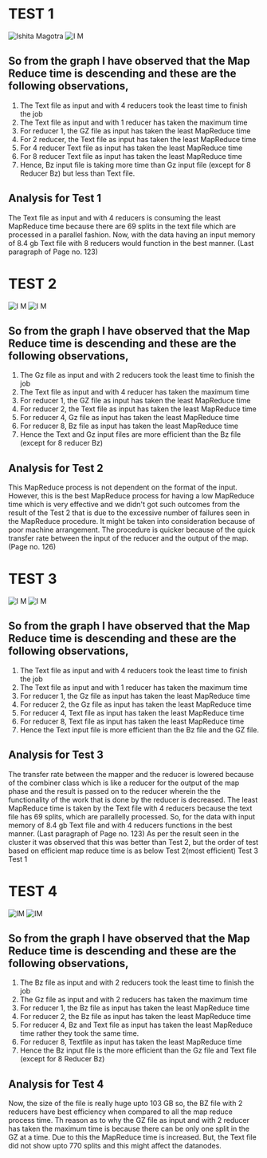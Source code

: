 # TEST 1
![Ishita Magotra](https://github.com/illinoistech-itm/imagotra/blob/master/ITMD-521/Week-14/test%201%20graph.JPG)
![I M](https://github.com/illinoistech-itm/imagotra/blob/master/ITMD-521/Week-14/test%201.JPG)

## So from the graph I have observed that the Map Reduce time is descending and these are the following observations,
1. The Text file as input and with 4 reducers took the least time to finish the job
2. The Text file as input and with 1 reducer has taken the maximum time
3. For reducer 1, the GZ file as input has taken the least MapReduce time
4. For 2 reducer, the Text file as input has taken the least MapReduce time
5. For 4 reducer Text file as input has taken the least MapReduce time
6. For 8 reducer Text file as input has taken the least MapReduce time
7. Hence, Bz input file is taking more time than Gz input file (except for 8 Reducer Bz) but less than Text file.
## Analysis  for Test 1
The Text file as input and with 4 reducers is consuming the least MapReduce time because there are 69 splits in the text file which are processed in a parallel fashion. Now, with the data having an input memory of 8.4 gb Text file with 8 reducers would function in the best manner. (Last paragraph of Page no. 123)

# TEST 2
![I M](https://github.com/illinoistech-itm/imagotra/blob/master/ITMD-521/Week-14/Test%202%20graph.JPG)
![I M](https://github.com/illinoistech-itm/imagotra/blob/master/ITMD-521/Week-14/Test%202.JPG)

## So from the graph I have observed that the Map Reduce time is descending and these are the following observations,
1. The Gz file as input and with 2 reducers took the least time to finish the job
2. The Text file as input and with 4 reducer has taken the maximum time
3. For reducer 1, the GZ file as input has taken the least MapReduce time
4. For reducer 2, the Text file as input has taken the least MapReduce time
5. For reducer 4, Gz file as input has taken the least MapReduce time
6. For reducer 8, Bz file as input has taken the least MapReduce time
7. Hence the Text and Gz input files are more efficient than the Bz file (except for 8 reducer Bz)  
## Analysis  for Test 2
This MapReduce process is not dependent on the format of the input.
However, this is the best MapReduce process for having a low MapReduce time which is very effective and we didn't got such outcomes from the result of the Test 2 that is due to the excessive number of failures seen in the MapReduce procedure. It might be taken into consideration because of poor machine arrangement. The procedure is quicker because of the quick transfer rate between the input of the reducer and the output of the map. (Page no. 126)

# TEST 3
![I M](https://github.com/illinoistech-itm/imagotra/blob/master/ITMD-521/Week-14/Test%203%20graph.JPG)
![I M](https://github.com/illinoistech-itm/imagotra/blob/master/ITMD-521/Week-14/Test%203.JPG)

## So from the graph I have observed that the Map Reduce time is descending and these are the following observations,
1. The Text file as input and with 4 reducers took the least time to finish the job
2. The Text file as input and with 1 reducer has taken the maximum time
3. For reducer 1, the Gz file as input has taken the least MapReduce time
4. For reducer 2, the Gz file as input has taken the least MapReduce time
5. For reducer 4, Text file as input has taken the least MapReduce time
6. For reducer 8, Text file as input has taken the least MapReduce time
7. Hence the Text input file is more efficient than the Bz file and the GZ file.

## Analysis for Test 3
The transfer rate between the mapper and the reducer is lowered because of the combiner class which is like a reducer for the output of the map phase and the result is passed on to the reducer wherein the the functionality of the work that is done by the reducer is decreased.
The least MapReduce time is taken by the Text file with 4 reducers because the text file has 69 splits, which are parallelly processed. So, for the data with input memory of 8.4 gb Text file and with 4 reducers functions in the best manner. (Last paragraph of Page no. 123)
As per the result seen in the cluster it was observed that this was better than Test 2, but the order of test based on efficient map reduce time is as below
Test 2(most efficient)
Test 3
Test 1 

# TEST 4
![IM](https://github.com/illinoistech-itm/imagotra/blob/master/ITMD-521/Week-14/Test%204%20graph.JPG)
![IM](https://github.com/illinoistech-itm/imagotra/blob/master/ITMD-521/Week-14/Test%204.JPG)

## So from the graph I have observed that the Map Reduce time is descending and these are the following observations,
1.  The Bz file as input and with 2 reducers took the least time to finish the job
2. The Gz file as input and with 2 reducers has taken the maximum time
3. For reducer 1, the Bz file as input has taken the least MapReduce time
4. For reducer 2, the Bz file as input has taken the least MapReduce time
5. For reducer 4, Bz and Text file as input has taken the least MapReduce time rather they took the same time.
6. For reducer 8, Textfile as input has taken the least MapReduce time
7. Hence the Bz input file is the more efficient than the Gz file and Text file (except for 8 Reducer Bz)  
## Analysis for Test 4
Now, the size of the file is really huge upto 103 GB so, the BZ file with 2 reducers have best efficiency when compared to all the map reduce process time.
Th reason as to why the GZ file as input and with 2 reducer has taken the maximum time is because  there can be only one split in the GZ at a time. Due to this the MapReduce time is increased.
But, the Text file did not show upto 770 splits and this might affect the datanodes.











